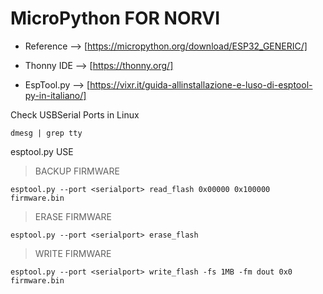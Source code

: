 # MicroPython FOR NORVI

- Reference --> [https://micropython.org/download/ESP32_GENERIC/]

- Thonny IDE --> [https://thonny.org/]

- EspTool.py --> [https://vixr.it/guida-allinstallazione-e-luso-di-esptool-py-in-italiano/]


Check USBSerial Ports in Linux 
```
dmesg | grep tty
```

esptool.py USE

> BACKUP FIRMWARE
```
esptool.py --port <serialport> read_flash 0x00000 0x100000 firmware.bin
```

> ERASE FIRMWARE
```
esptool.py --port <serialport> erase_flash
```

> WRITE FIRMWARE
```
esptool.py --port <serialport> write_flash -fs 1MB -fm dout 0x0 firmware.bin
```